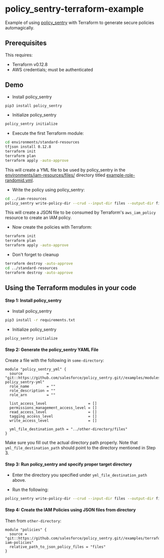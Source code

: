 # policy_sentry-terraform-example

Example of using [policy_sentry](https://github.com/salesforce/policy_sentry) with Terraform to generate secure policies automagically.

## Prerequisites

This requires:
* Terraform v0.12.8
* AWS credentials; must be authenticated

## Demo

* Install policy_sentry

```bash
pip3 install policy_sentry
```

* Initialize policy_sentry

```bash
policy_sentry initialize
```

* Execute the first Terraform module:

```bash
cd environments/standard-resources
tfjson install 0.12.8
terraform init
terraform plan
terraform apply -auto-approve
```

This will create a YML file to be used by policy_sentry in the [environments/iam-resources/files/](environments/iam-resources/files/) directory titled [example-role-randomid.yml](environments/iam-resources/files/example-role-jpwdp.yml).

* Write the policy using policy_sentry:

```bash
cd ../iam-resources
policy_sentry write-policy-dir --crud --input-dir files --output-dir files
```

This will create a JSON file to be consumed by Terraform's `aws_iam_policy` resource to create an IAM policy.

* Now create the policies with Terraform:

```bash
terraform init
terraform plan
terraform apply -auto-approve
```

* Don't forget to cleanup

```bash
terraform destroy -auto-approve
cd ../standard-resources
terraform destroy -auto-approve
```

## Using the Terraform modules in your code

#### Step 1: Install policy_sentry

* Install policy_sentry

```bash
pip3 install -r requirements.txt
```

* Initialize policy_sentry

```bash
policy_sentry initialize
```


#### Step 2: Generate the policy_sentry YAML File
Create a file with the following in `some-directory`:

```hcl-terraform
module "policy_sentry_yml" {
  source           = "git::https://github.com/salesforce/policy_sentry.git//examples/modules/generate-policy_sentry-yml"
  role_name        = ""
  role_description = ""
  role_arn         = ""

  list_access_level                   = []
  permissions_management_access_level = []
  read_access_level                   = []
  tagging_access_level                = []
  write_access_level                  = []

  yml_file_destination_path = "../other-directory/files"
}
```

Make sure you fill out the actual directory path properly. Note that `yml_file_destination_path` should point to the directory mentioned in Step 3.

#### Step 3: Run policy_sentry and specify proper target directory

* Enter the directory you specified under `yml_file_destination_path` above.

* Run the following:

```bash
policy_sentry write-policy-dir --crud --input-dir files --output-dir files
```

#### Step 4: Create the IAM Policies using JSON files from directory

Then from `other-directory`:

```hcl-terraform
module "policies" {
  source = "git::https://github.com/salesforce/policy_sentry.git//examples/terraform/modules/generate-iam-policies"
  relative_path_to_json_policy_files = "files"
}
```
